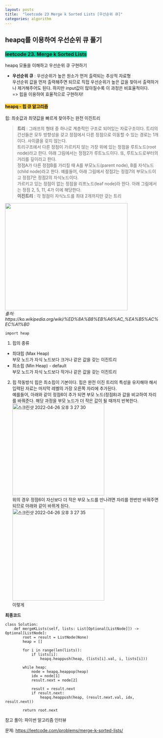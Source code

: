 ```yaml
---
layout: posts
title:  "leetcode 23 Merge k Sorted Lists [우선순위 큐]"
categories: algorithm
---
```


## heapq를 이용하여 우선순위 큐 풀기

### <span style="background-color: #00CC99">leetcode 23. Merge k Sorted Lists</span>  

heapq 모듈을 이해하고 우선순위 큐 구현하기  

* **우선순위 큐** : 우선순위가 높은 원소가 먼저 출력되는 추상적 자료형  
  우선순위 값을 먼저 출력해주면 되므로 직접 우선순위가 높은 값을 찾아서 출력하거나 제거해주어도 된다. 하지만 input값이 많아질수록 이 과정은 비효율적이다.  
  => 힙을 이용하여 효율적으로 구현하자!  

#### <span style="background-color: #FFCC33">heapq - 힙 큐 알고리즘</span>
힙: 최솟값과 최댓값을 빠르게 찾아주는 완전 이진트리

> **트리** : 그래프의 형태 중 하나로 계층적인 구조로 되어있는 자료구조이다. 트리의 간선들은 모두 방향성을 갖고 정점에서 다른 정점으로 이동할 수 있는 경로는 1개이다. 사이클을 갖지 않는다.  
> 트리구조에서 다른 정점이 가르키지 않는 가장 위에 있는 정점을 루트노드(root node)라고 한다. 아래 그림에서는 정점2가 루트노드이다. 또, 루트노드로부터의 거리를 깊이라고 한다.  
> 정점A가 다른 정점B를 가리킬 때 A를 부모노드(parent node), B를 자식노드(child node)라고 한다. 예를들어, 아래 그림에서 정점2는 정점7의 부모노드이고 정점7은 정점2의 자식노드이다.  
> 가르키고 있는 정점이 없는 정점을 리프노드(leaf node)라 한다. 아래 그림에서는 정점 2, 5, 11, 4가 이에 해당한다.  
> **이진트리** : 각 정점이 자식노드를 최대 2개까지만 갖는 트리  

<p>
  <img src="https://user-images.githubusercontent.com/88446465/165231814-0f650e88-f969-4b2f-a4f6-6a95f7ba5eb1.png" width="400" height="350" /><br/>
  <em>출처: https://ko.wikipedia.org/wiki/%ED%8A%B8%EB%A6%AC_%EA%B5%AC%EC%A1%B0 </em>
</p>

```
import heap
```

1. 힙의 종류
  * 최대힙 (Max Heap)  
    부모 노드가 자식 노드보다 크거나 같은 값을 갖는 이진트리
  * 최소힙 (Min Heap) - default  
    부모 노드가 자식 노드보다 작거나 같은 값을 갖는 이진트리


2. 힙 작동방식
  힙은 최소힙이 기본이다. 힙은 완전 이진 트리의 특성을 유지해야 해서 입력된 자료는 마지막 레벨의 가장 오른쪽 자리에 추가된다.  
  예를들어, 아래와 같이 정점6이 추가 되면 부모 노드(정점8)과 값을 비교하여 자리를 바꿔준다. 해당 과정을 부모 노드가 더 작은 값이 될 때까지 반복한다.
    <img width="300" alt="스크린샷 2022-04-26 오후 3 27 30" src="https://user-images.githubusercontent.com/88446465/165235749-f07d9830-243d-476a-a27d-7c23f45968ce.png">  
  위의 경우 정점6이 자신보다 더 작은 부모 노드를 만나려면 자리를 한번만 바꿔주면 되므로 아래와 같이 바뀌게 된다.  
    <img width="300" alt="스크린샷 2022-04-26 오후 3 27 35" src="https://user-images.githubusercontent.com/88446465/165236156-3820e282-b321-44b5-aec5-29652031a733.png">  
  이렇게 





**최종코드**

```
class Solution:
    def mergeKLists(self, lists: List[Optional[ListNode]]) -> Optional[ListNode]:
        root = result = ListNode(None)
        heap = []
        
        for i in range(len(lists)):
            if lists[i]:
                heapq.heappush(heap, (lists[i].val, i, lists[i]))
        
        while heap:
            node = heapq.heappop(heap)
            idx = node[1]
            result.next = node[2]
            
            result = result.next
            if result.next:
                heapq.heappush(heap, (result.next.val, idx, result.next))
                
        return root.next
```

참고 풀이: 파이썬 알고리즘 인터뷰




문제: https://leetcode.com/problems/merge-k-sorted-lists/


